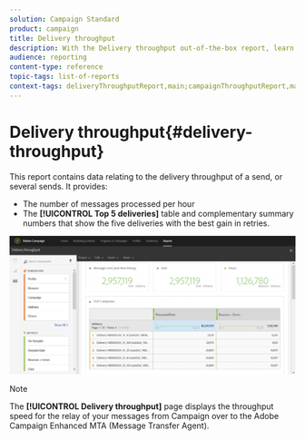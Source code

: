 ```yaml
---
solution: Campaign Standard
product: campaign
title: Delivery throughput
description: With the Delivery throughput out-of-the-box report, learn about the success of your delivery.
audience: reporting
content-type: reference
topic-tags: list-of-reports
context-tags: deliveryThroughputReport,main;campaignThroughputReport,main;programThroughputReport,main
---
```


# Delivery throughput{#delivery-throughput}

This report contains data relating to the delivery throughput of a send, or several sends. It provides:

* The number of messages processed per hour
* The **[!UICONTROL Top 5 deliveries]** table and complementary summary numbers that show the five deliveries with the best gain in retries.

![](assets/delivery_reports_1.png)

>[!NOTE]
>
>The **[!UICONTROL Delivery throughput]** page displays the throughput speed for the relay of your messages from Campaign over to the Adobe Campaign Enhanced MTA (Message Transfer Agent).
